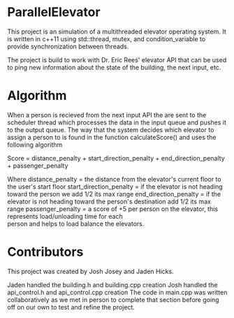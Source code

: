 # ParallelElevator
This project is an simulation of a multithreaded elevator operating system. It is written in c++11 using std::thread, mutex, and condition_variable to provide synchronization between threads.

The project is build to work with Dr. Eric Rees' elevator API that can be used to ping new information about the state of the building, the next input, etc.

# Algorithm 
When a person is recieved from the next input API the are sent to the scheduler thread which processes the data in the input queue and pushes it to the output queue. The way that the system decides which elevator to assign a person to is found in the function calculateScore() and uses the following algorithm

Score = distance_penalty + start_direction_penalty + end_direction_penalty + passenger_penalty

Where 	distance_penalty = the distance from the elevator's current floor to the user's start floor
		start_direction_penalty = if the elevator is not heading toward the person we add 1/2 its max range
		end_direction_penalty = if the elevator is not heading toward the person's destination add 1/2 its max range
		passenger_penalty = a score of +5 per person on the elevator, this represents load/unloading time for each 	
							person and helps to load balance the elevators.

# Contributors
This project was created by Josh Josey and Jaden Hicks. 

Jaden handled the building.h and building.cpp creation
Josh handled the api_control.h and api_control.cpp creation
The code in main.cpp was written collaboratively as we met in person to complete that section before going off on our own to test and refine the project.